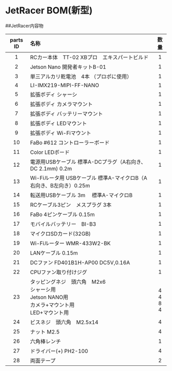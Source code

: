 # JetRacer BOM(新型)

##JetRacer内容物

| parts ID|名称 |数量 |
| :---: | :--- | :---: |
| 1 | RCカー本体　TT-02 XBプロ　エキスパートビルド |  1  |
| 2 | Jetson Nano 開発者キットB-01 |  1  |
| 3 | 単三アルカリ乾電池　4本 （プロポに使用） |  1  |
| 4 | LI-IMX219-MIPI-FF-NANO |  1  |
| 5 | 拡張ボディ シャーシ |  1  |
| 6 | 拡張ボディ カメラマウント  |  1  |
| 7 | 拡張ボディ バッテリーマウント|  1  |
| 8 | 拡張ボディ LEDマウント|  1  |
| 9 | 拡張ボディ Wi-Fiマウント|  1  |
| 10 | FaBo #612 コントローラーボード  |  1  |
| 11 | Color LEDボード  |  1  |
| 12 | 電源用USBケーブル 標準A-DCプラグ（A右向き、DC 2.1mm) 0.2m |  1  |
| 13 | Wi-Fiルータ用 USBケーブル 標準A-マイクロB（A 右向き、B左向き）0.25m |  1  |
| 14 | 転送用USBケーブル 3m 　標準A-マイクロB |  1  |
| 15 | RCケーブル3ピン　メスプラグ  3本 |  1  |
| 16 | FaBo 4ピンケーブル 0.15m |  1  |
| 17 | モバイルバッテリー　BI-B3  |  1  |
| 18 | マイクロSDカード(32GB) |  1  |
| 19 | Wi-Fiルーター WMR-433W2-BK |  1  |
| 20 | LANケーブル 0.15m |  1  |
| 21 | DCファン FD401B1H-AP00 DC5V,0.16A |  1  |
| 22 | CPUファン取り付けジグ |  1  |
| 23 | タッピングネジ　頭六角　M2x6 <br>シャーシ用<br>Jetson NANO用<br>カメラ+マウント用<br>LED+マウント用| <br>4<br>4<br>8<br>4 |
| 24 | ビスネジ　頭六角　M2.5x14 |  4  |
| 25 | ナット M2.5 |  4  |
| 26 | 六角棒レンチ |  1  |
| 27 | ドライバー(+) PH2-100  |  4  |
| 28 | 両面テープ |  2  |


